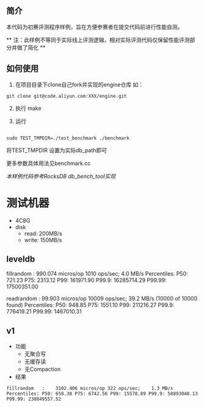 ## 简介 
本代码为初赛评测程序样例，旨在方便参赛者在提交代码前进行性能自测。

** 注：此样例不等同于实际线上评测逻辑，相对实际评测代码仅保留性能评测部分并做了简化 **

## 如何使用
1. 在项目目录下clone自己fork并实现的engine仓库
如：

```
git clone git@code.aliyun.com:XXX/engine.git

```

2. 执行 make

3. 运行

```

sudo TEST_TMPDIR=./test_benchmark ./benchmark

```

将TEST\_TMPDIR 设置为实际db\_path即可

更多参数具体用法见benchmark.cc

*本样例代码参考RocksDB db_bench_tool实现*

# 测试机器
+ 4C8G
+ disk
    + read: 200MB/s
    + write: 150MB/s

## leveldb
fillrandom   :     990.074 micros/op 1010 ops/sec;    4.0 MB/s
Percentiles: P50: 721.23 P75: 2313.12 P99: 161971.90 P99.9: 16285714.29 P99.99: 17500351.00

readrandom   :      99.903 micros/op 10009 ops/sec;   39.2 MB/s (10000 of 10000 found)
Percentiles: P50: 948.85 P75: 1551.10 P99: 211216.27 P99.9: 776419.21 P99.99: 1467010.31

## v1
+ 功能
    + 无聚合写
    + 无缓存读
    + 无Compaction
+ 结果
```
fillrandom   :    3102.406 micros/op 322 ops/sec;    1.3 MB/s
Percentiles: P50: 658.38 P75: 6742.56 P99: 15578.89 P99.9: 58893048.13 P99.99: 238849557.52
```
